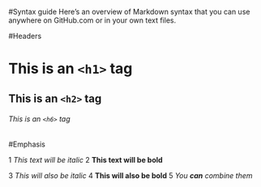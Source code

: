 #Syntax guide
Here’s an overview of Markdown syntax that you can use anywhere on GitHub.com or in your own text files.

#Headers
 
 # This is an `<h1>` tag
 ## This is an `<h2>` tag
 ###### This is an `<h6>` tag


#Emphasis

 1 *This text will be italic*
 2 **This text will be bold**
 
 3 _This will also be italic_
 4 __This will also be bold__
 5 _You **can** combine them_
 
